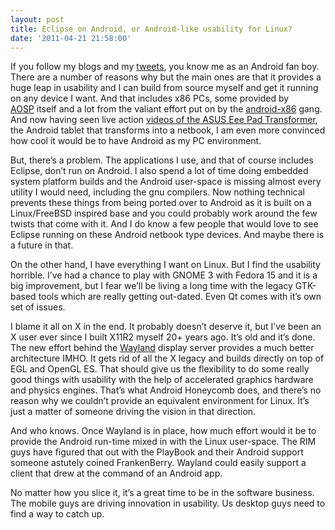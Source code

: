 ```yaml
---
layout: post
title: Eclipse on Android, or Android-like usability for Linux?
date: '2011-04-21 21:58:00'
---
```



If you follow my blogs and my [tweets](http://twitter.com/dougschaefer), you know me as an Android fan boy. There are a number of reasons why but the main ones are that it provides a huge leap in usability and I can build from source myself and get it running on any device I want. And that includes x86 PCs, some provided by [AOSP](http://source.android.com/source/building.html) itself and a lot from the valiant effort put on by the [android-x86](http://www.android-x86.org/) gang. And now having seen live action [videos of the ASUS Eee Pad Transformer](http://www.youtube.com/watch?v=FEQqXi-3NpU), the Android tablet that transforms into a netbook, I am even more convinced how cool it would be to have Android as my PC environment.

But, there’s a problem. The applications I use, and that of course includes Eclipse, don’t run on Android. I also spend a lot of time doing embedded system platform builds and the Android user-space is missing almost every utility I would need, including the gnu compilers. Now nothing technical prevents these things from being ported over to Android as it is built on a Linux/FreeBSD inspired base and you could probably work around the few twists that come with it. And I do know a few people that would love to see Eclipse running on these Android netbook type devices. And maybe there is a future in that.

On the other hand, I have everything I want on Linux. But I find the usability horrible. I’ve had a chance to play with GNOME 3 with Fedora 15 and it is a big improvement, but I fear we’ll be living a long time with the legacy GTK-based tools which are really getting out-dated. Even Qt comes with it’s own set of issues.

I blame it all on X in the end. It probably doesn’t deserve it, but I’ve been an X user ever since I built X11R2 myself 20+ years ago. It’s old and it’s done. The new effort behind the [Wayland](http://wayland.freedesktop.org/) display server provides a much better architecture IMHO. It gets rid of all the X legacy and builds directly on top of EGL and OpenGL ES. That should give us the flexibility to do some really good things with usability with the help of accelerated graphics hardware and physics engines. That’s what Android Honeycomb does, and there’s no reason why we couldn’t provide an equivalent environment for Linux. It’s just a matter of someone driving the vision in that direction.

And who knows. Once Wayland is in place, how much effort would it be to provide the Android run-time mixed in with the Linux user-space. The RIM guys have figured that out with the PlayBook and their Android support someone astutely coined FrankenBerry. Wayland could easily support a client that drew at the command of an Android app.

No matter how you slice it, it’s a great time to be in the software business. The mobile guys are driving innovation in usability. Us desktop guys need to find a way to catch up.



